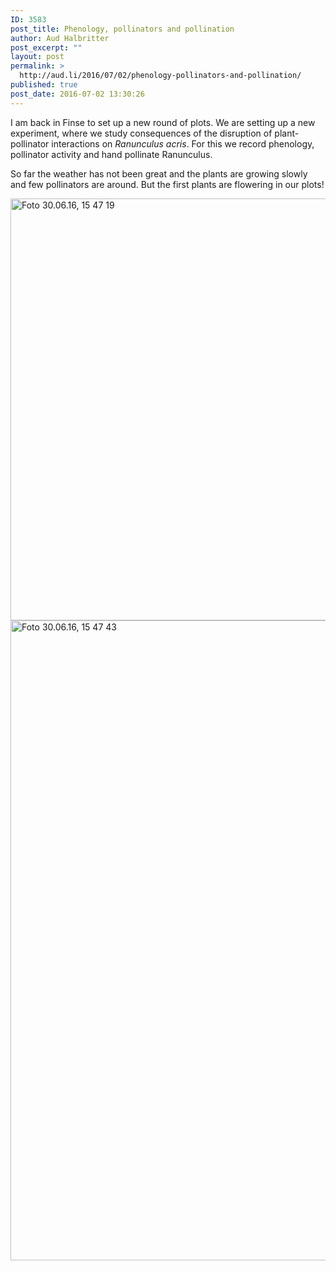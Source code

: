 ```yaml
---
ID: 3583
post_title: Phenology, pollinators and pollination
author: Aud Halbritter
post_excerpt: ""
layout: post
permalink: >
  http://aud.li/2016/07/02/phenology-pollinators-and-pollination/
published: true
post_date: 2016-07-02 13:30:26
---
```

I am back in Finse to set up a new round of plots. We are setting up a new experiment, where we study consequences of the disruption of plant-pollinator interactions on <em>Ranunculus acris</em>. For this we record phenology, pollinator activity and hand pollinate Ranunculus.

So far the weather has not been great and the plants are growing slowly and few pollinators are around. But the first plants are flowering in our plots!

<a href="http://aud.li/wp-content/uploads/2016/07/Foto-30.06.16-15-47-19.jpg"><img class="alignnone size-large wp-image-3585" src="http://aud.li/wp-content/uploads/2016/07/Foto-30.06.16-15-47-19-1024x768.jpg" alt="Foto 30.06.16, 15 47 19" width="900" height="675" /></a> <a href="http://aud.li/wp-content/uploads/2016/07/Foto-30.06.16-15-47-43.jpg"><img class="alignnone size-large wp-image-3586" src="http://aud.li/wp-content/uploads/2016/07/Foto-30.06.16-15-47-43-768x1024.jpg" alt="Foto 30.06.16, 15 47 43" width="768" height="1024" /></a>